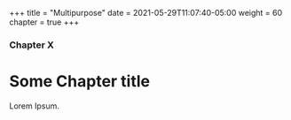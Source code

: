 +++
title = "Multipurpose"
date = 2021-05-29T11:07:40-05:00
weight = 60
chapter = true
+++

### Chapter X

# Some Chapter title

Lorem Ipsum.